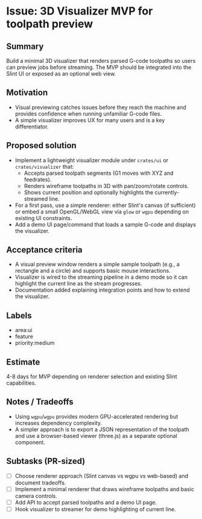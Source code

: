 # Issue: 3D Visualizer MVP for toolpath preview

Summary
-------
Build a minimal 3D visualizer that renders parsed G-code toolpaths so users can preview jobs before streaming. The MVP should be integrated into the Slint UI or exposed as an optional web view.

Motivation
----------
- Visual previewing catches issues before they reach the machine and provides confidence when running unfamiliar G-code files.
- A simple visualizer improves UX for many users and is a key differentiator.

Proposed solution
-----------------
- Implement a lightweight visualizer module under `crates/ui` or `crates/visualizer` that:
  - Accepts parsed toolpath segments (G1 moves with XYZ and feedrates).
  - Renders wireframe toolpaths in 3D with pan/zoom/rotate controls.
  - Shows current position and optionally highlights the currently-streamed line.
- For a first pass, use a simple renderer: either Slint's canvas (if sufficient) or embed a small OpenGL/WebGL view via `glow` or `wgpu` depending on existing UI constraints.
- Add a demo UI page/command that loads a sample G-code and displays the visualizer.

Acceptance criteria
-------------------
- A visual preview window renders a simple sample toolpath (e.g., a rectangle and a circle) and supports basic mouse interactions.
- Visualizer is wired to the streaming pipeline in a demo mode so it can highlight the current line as the stream progresses.
- Documentation added explaining integration points and how to extend the visualizer.

Labels
------
- area:ui
- feature
- priority:medium

Estimate
--------
4-8 days for MVP depending on renderer selection and existing Slint capabilities.

Notes / Tradeoffs
-----------------
- Using `wgpu`/`wgpu` provides modern GPU-accelerated rendering but increases dependency complexity.
- A simpler approach is to export a JSON representation of the toolpath and use a browser-based viewer (three.js) as a separate optional component.

Subtasks (PR-sized)
--------------------
- [ ] Choose renderer approach (Slint canvas vs wgpu vs web-based) and document tradeoffs.
- [ ] Implement a minimal renderer that draws wireframe toolpaths and basic camera controls.
- [ ] Add API to accept parsed toolpaths and a demo UI page.
- [ ] Hook visualizer to streamer for demo highlighting of current line.
